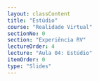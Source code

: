 ```yaml
---
layout: classContent
title: "Estúdio"
course: "Realidade Virtual"
sectionNo: 0
section: "Experiência RV"
lectureOrder: 4
lecture: "Aula 04: Estúdio"
itemOrder: 0
type: "Slides"
---
```


